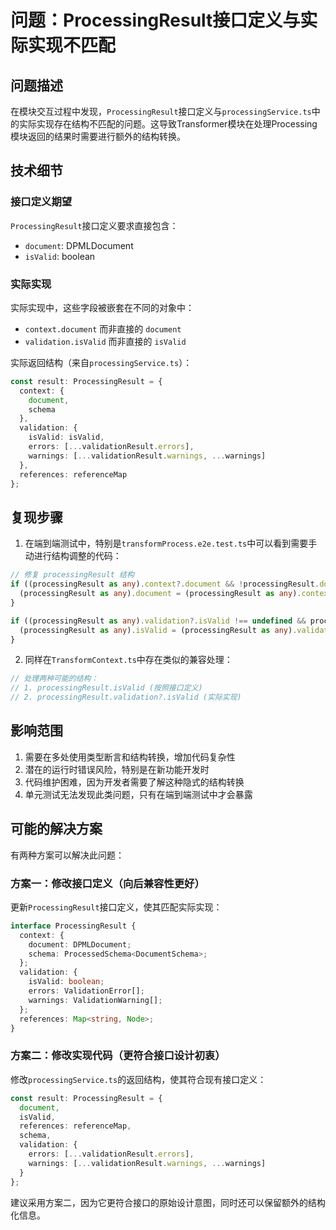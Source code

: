 # 问题：ProcessingResult接口定义与实际实现不匹配

## 问题描述

在模块交互过程中发现，`ProcessingResult`接口定义与`processingService.ts`中的实际实现存在结构不匹配的问题。这导致Transformer模块在处理Processing模块返回的结果时需要进行额外的结构转换。

## 技术细节

### 接口定义期望

`ProcessingResult`接口定义要求直接包含：
- `document`: DPMLDocument
- `isValid`: boolean

### 实际实现

实际实现中，这些字段被嵌套在不同的对象中：
- `context.document` 而非直接的 `document`
- `validation.isValid` 而非直接的 `isValid`

实际返回结构（来自`processingService.ts`）：
```typescript
const result: ProcessingResult = {
  context: {
    document,
    schema
  },
  validation: {
    isValid: isValid,
    errors: [...validationResult.errors],
    warnings: [...validationResult.warnings, ...warnings]
  },
  references: referenceMap
};
```

## 复现步骤

1. 在端到端测试中，特别是`transformProcess.e2e.test.ts`中可以看到需要手动进行结构调整的代码：

```typescript
// 修复 processingResult 结构
if ((processingResult as any).context?.document && !processingResult.document) {
  (processingResult as any).document = (processingResult as any).context.document;
}

if ((processingResult as any).validation?.isValid !== undefined && processingResult.isValid === undefined) {
  (processingResult as any).isValid = (processingResult as any).validation.isValid;
}
```

2. 同样在`TransformContext.ts`中存在类似的兼容处理：

```typescript
// 处理两种可能的结构：
// 1. processingResult.isValid (按照接口定义)
// 2. processingResult.validation?.isValid (实际实现)
```

## 影响范围

1. 需要在多处使用类型断言和结构转换，增加代码复杂性
2. 潜在的运行时错误风险，特别是在新功能开发时
3. 代码维护困难，因为开发者需要了解这种隐式的结构转换
4. 单元测试无法发现此类问题，只有在端到端测试中才会暴露

## 可能的解决方案

有两种方案可以解决此问题：

### 方案一：修改接口定义（向后兼容性更好）

更新`ProcessingResult`接口定义，使其匹配实际实现：

```typescript
interface ProcessingResult {
  context: {
    document: DPMLDocument;
    schema: ProcessedSchema<DocumentSchema>;
  };
  validation: {
    isValid: boolean;
    errors: ValidationError[];
    warnings: ValidationWarning[];
  };
  references: Map<string, Node>;
}
```

### 方案二：修改实现代码（更符合接口设计初衷）

修改`processingService.ts`的返回结构，使其符合现有接口定义：

```typescript
const result: ProcessingResult = {
  document,
  isValid,
  references: referenceMap,
  schema,
  validation: {
    errors: [...validationResult.errors],
    warnings: [...validationResult.warnings, ...warnings]
  }
};
```

建议采用方案二，因为它更符合接口的原始设计意图，同时还可以保留额外的结构化信息。 